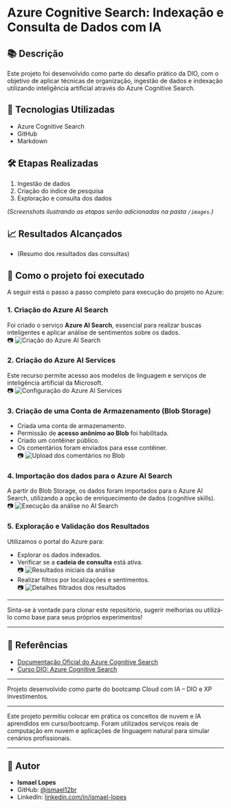 # Azure Cognitive Search: Indexação e Consulta de Dados com IA

## 📚 Descrição
Este projeto foi desenvolvido como parte do desafio prático da DIO, com o objetivo de aplicar técnicas de organização, ingestão de dados e indexação utilizando inteligência artificial através do Azure Cognitive Search.

## 🚀 Tecnologias Utilizadas
- Azure Cognitive Search
- GitHub
- Markdown

## 🛠️ Etapas Realizadas
1. Ingestão de dados
2. Criação do índice de pesquisa
3. Exploração e consulta dos dados

*(Screenshots ilustrando as etapas serão adicionadas na pasta `/images`.)*

## 📈 Resultados Alcançados
- (Resumo dos resultados das consultas)

## 🚀 Como o projeto foi executado

A seguir está o passo a passo completo para execução do projeto no Azure:

### 1. Criação do Azure AI Search

Foi criado o serviço **Azure AI Search**, essencial para realizar buscas inteligentes e aplicar análise de sentimentos sobre os dados.  
📷 ![Criação do Azure AI Search](images/1-criacao-projeto.png)

### 2. Criação do Azure AI Services

Este recurso permite acesso aos modelos de linguagem e serviços de inteligência artificial da Microsoft.  
📷 ![Configuração do Azure AI Services](images/2-configuracao-projeto.png)

### 3. Criação de uma Conta de Armazenamento (Blob Storage)

- Criada uma conta de armazenamento.  
- Permissão de **acesso anônimo ao Blob** foi habilitada.  
- Criado um contêiner público.  
- Os comentários foram enviados para esse contêiner.  
📷 ![Upload dos comentários no Blob](images/3-insercao-comentarios.png)

### 4. Importação dos dados para o Azure AI Search

A partir do Blob Storage, os dados foram importados para o Azure AI Search, utilizando a opção de enriquecimento de dados (cognitive skills).  
📷 ![Execução da análise no AI Search](images/4-execucao-analise.png)

### 5. Exploração e Validação dos Resultados

Utilizamos o portal do Azure para:
- Explorar os dados indexados.  
- Verificar se a **cadeia de consulta** está ativa.  
📷 ![Resultados iniciais da análise](images/5-resultados-analise.png)  
- Realizar filtros por localizações e sentimentos.  
📷 ![Detalhes filtrados dos resultados](images/6-detalhes-resultados.png)

---

Sinta-se à vontade para clonar este repositório, sugerir melhorias ou utilizá-lo como base para seus próprios experimentos!

---

## 📖 Referências
- [Documentação Oficial do Azure Cognitive Search](https://learn.microsoft.com/pt-br/azure/search/search-what-is-azure-search)
- [Curso DIO: Azure Cognitive Search](https://www.dio.me)

---

Projeto desenvolvido como parte do bootcamp Cloud com IA – DIO e XP Investimentos.

---

Este projeto permitiu colocar em prática os conceitos de nuvem e IA aprendidos em curso/bootcamp. Foram utilizados serviços reais de computação em nuvem e aplicações de linguagem natural para simular cenários profissionais.

---

## 🚀 Autor

- **Ismael Lopes**  
- GitHub: [@ismael12br](https://github.com/ismael12br)  
- LinkedIn: [linkedin.com/in/ismael-lopes](https://linkedin.com/in/ismael-lopes)
